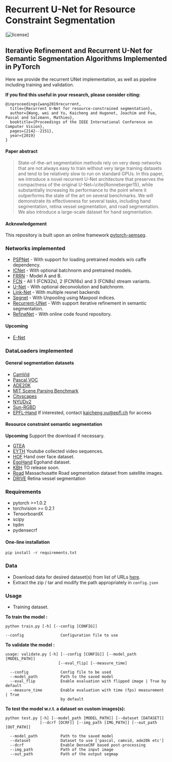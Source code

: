 # Recurrent U-Net for Resource Constraint Segmentation

[![license](https://img.shields.io/github/license/mashape/apistatus.svg)]
## Iterative Refinement and Recurrent U-Net for Semantic Segmentation Algorithms Implemented in PyTorch

Here we provide the recurrent UNet implementation, as well as pipeline including training and validation. 

**If you find this useful in your research, please consider citing:**

```
@inproceedings{wang2019recurrent,
  title={Recurrent U-Net for resource-constrained segmentation},
  author={Wang, wei and Yu, Kaicheng and Hugonot, Joachim and Fua, Pascal and Salzmann, Mathieu},
  booktitle={Proceedings of the IEEE International Conference on Computer Vision},
  pages={2142--2151},
  year={2019}
}
```
 
#### Paper abstract
> State-of-the-art segmentation methods rely on very deep networks that are not always easy to train without very large 
training datasets and tend to be relatively slow to run on standard GPUs. In this paper, we introduce a novel recurrent 
U-Net architecture that preserves the compactness of the original U-Net~\cite{Ronneberger15}, while substantially 
increasing its performance to the point where it outperforms the state of the art on several benchmarks. 
We will demonstrate its effectiveness for several tasks, including hand segmentation, retina vessel segmentation, 
and road segmentation. We also introduce a large-scale dataset for hand segmentation.

#### Acknowledgement
This repository is built upon an online framework 
[pytorch-semseg](https://github.com/meetshah1995/pytorch-semseg).  

### Networks implemented

* [PSPNet](https://arxiv.org/abs/1612.01105) - With support for loading pretrained models w/o caffe dependency.
* [ICNet](https://arxiv.org/pdf/1704.08545.pdf) - With optional batchnorm and pretrained models.
* [FRRN](https://arxiv.org/abs/1611.08323) - Model A and B.
* [FCN](https://arxiv.org/abs/1411.4038) - All 1 (FCN32s), 2 (FCN16s) and 3 (FCN8s) stream variants.
* [U-Net](https://arxiv.org/abs/1505.04597) - With optional deconvolution and batchnorm.
* [Link-Net](https://codeac29.github.io/projects/linknet/) - With multiple resnet backends
* [Segnet](https://arxiv.org/abs/1511.00561) - With Unpooling using Maxpool indices.
* [Recurrent-UNet](https://arxiv.org/abs/1811.10914) - With support iterative refinement in semantic segmentation. 
* [RefineNet](https://arxiv.org/abs/1611.06612) - With online code found repository.

#### Upcoming 

* [E-Net](https://arxiv.org/abs/1606.02147)


### DataLoaders implemented

#### General segmentation datasets
* [CamVid](http://mi.eng.cam.ac.uk/research/projects/VideoRec/CamVid/)
* [Pascal VOC](http://host.robots.ox.ac.uk/pascal/VOC/voc2012/segexamples/index.html)
* [ADE20K](http://groups.csail.mit.edu/vision/datasets/ADE20K/)
* [MIT Scene Parsing Benchmark](http://data.csail.mit.edu/places/ADEchallenge/ADEChallengeData2016.zip)
* [Cityscapes](https://www.cityscapes-dataset.com/)
* [NYUDv2](http://cs.nyu.edu/~silberman/datasets/nyu_depth_v2.html)
* [Sun-RGBD](http://rgbd.cs.princeton.edu/)
* [EPFL-Hand](TODO) If interested, contact [kaicheng.yu@epfl.ch](mailto:kaicheng.yu@epfl.ch) for access 

#### Resource constraint semantic segmentation

**Upcoming**
Support the download if necessary.
 
* [GTEA]() 
* [EYTH]() Youtube collected video sequences.
* [HOF]() Hand over face dataset.
* [EgoHand]() Egohand dataset.
* [KBH]() TO release soon.
* [Road]() Massachusatte Road segmentation dataset from satellite images.
* [DRIVE]() Retina vessel segmentation
 

### Requirements

* pytorch >=1.0.2
* torchvision >= 0.2.1
* TensorboardX 
* scipy
* tqdm
* pydensecrf

#### One-line installation

`pip install -r requirements.txt`

### Data

* Download data for desired dataset(s) from list of URLs [here](https://meetshah1995.github.io/semantic-segmentation/deep-learning/pytorch/visdom/2017/06/01/semantic-segmentation-over-the-years.html#sec_datasets).
* Extract the zip / tar and modify the path appropriately in `config.json`

### Usage

* Training dataset.

**To train the model :**

```
python train.py [-h] [--config [CONFIG]] 

--config                Configuration file to use
```

**To validate the model :**

```
usage: validate.py [-h] [--config [CONFIG]] [--model_path [MODEL_PATH]]
                       [--eval_flip] [--measure_time]

  --config              Config file to be used
  --model_path          Path to the saved model
  --eval_flip           Enable evaluation with flipped image | True by default
  --measure_time        Enable evaluation with time (fps) measurement | True
                        by default
```

**To test the model w.r.t. a dataset on custom images(s):**

```
python test.py [-h] [--model_path [MODEL_PATH]] [--dataset [DATASET]]
               [--dcrf [DCRF]] [--img_path [IMG_PATH]] [--out_path [OUT_PATH]]
 
  --model_path          Path to the saved model
  --dataset             Dataset to use ['pascal, camvid, ade20k etc']
  --dcrf                Enable DenseCRF based post-processing
  --img_path            Path of the input image
  --out_path            Path of the output segmap
```


